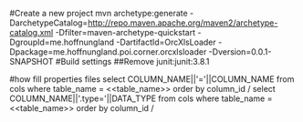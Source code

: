 #Create a new project
mvn archetype:generate -DarchetypeCatalog=http://repo.maven.apache.org/maven2/archetype-catalog.xml -Dfilter=maven-archetype-quickstart -DgroupId=me.hoffnungland -DartifactId=OrcXlsLoader -Dpackage=me.hoffnungland.poi.corner.orcxlsloader -Dversion=0.0.1-SNAPSHOT
#Build settings
##Remove junit:junit:3.8.1

#how fill properties files
	select COLUMN_NAME||'='||COLUMN_NAME
	from cols where table_name = <<table_name>> order by column_id
	/
	select COLUMN_NAME||'.type='||DATA_TYPE
	from cols where table_name = <<table_name>> order by column_id
	/